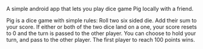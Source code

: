 A simple android app that lets you play dice game Pig locally with a friend.

Pig is a dice game with simple rules:
Roll two six sided die. Add their sum to your score. If either or both of the two dice land on a one, your score resets to 0 and the turn is passed to the other player.
You can choose to hold your turn, and pass to the other player. 
The first player to reach 100 points wins.

